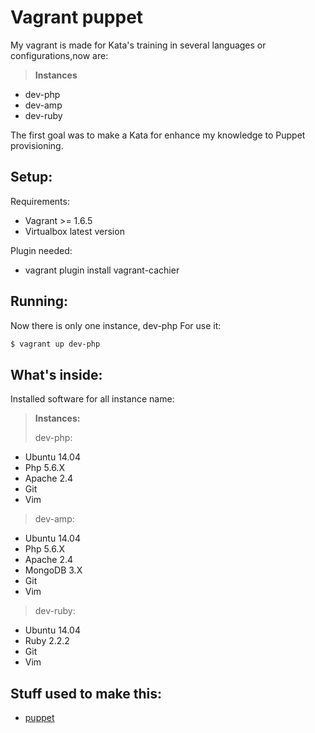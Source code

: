 Vagrant puppet
=============

My vagrant is made for  Kata's training in several languages or configurations,now are:
> **Instances**
- dev-php
- dev-amp
- dev-ruby

The first goal was to make a Kata for enhance my knowledge to Puppet provisioning.

Setup:
------------


Requirements:
 - Vagrant >= 1.6.5
 - Virtualbox latest version

Plugin needed:
 - vagrant plugin install vagrant-cachier

Running:
--------------


Now there is only one instance, dev-php
For use it:
```bash
$ vagrant up dev-php
```

What's inside:
-----------------


Installed software for all instance name:

> **Instances:**
> 
> dev-php:
 * Ubuntu 14.04
 * Php 5.6.X
 * Apache 2.4
 * Git
 * Vim
 >
 > dev-amp:
 * Ubuntu 14.04
 * Php 5.6.X
 * Apache 2.4
 * MongoDB 3.X
 * Git
 * Vim
 >
 > dev-ruby:
 * Ubuntu 14.04
 * Ruby 2.2.2
 * Git
 * Vim


## Stuff used to make this:
 * [puppet](https://puppetlabs.com/)

